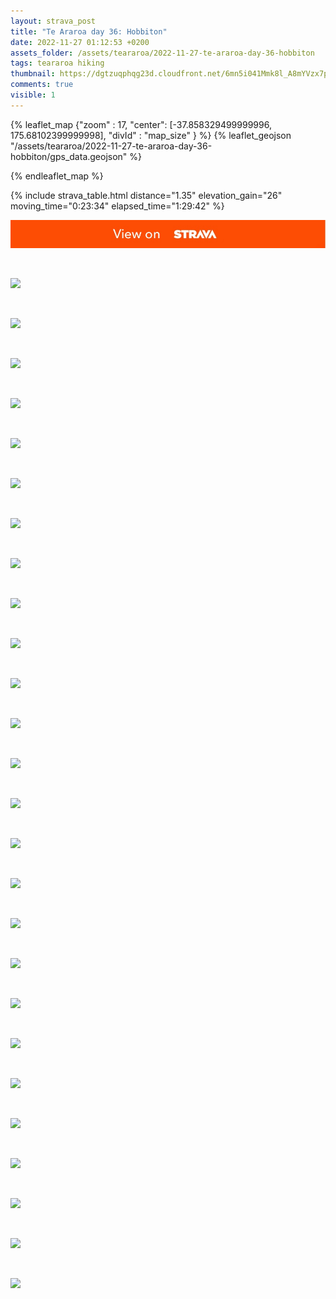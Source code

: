 ```yaml
---
layout: strava_post
title: "Te Araroa day 36: Hobbiton"
date: 2022-11-27 01:12:53 +0200
assets_folder: /assets/teararoa/2022-11-27-te-araroa-day-36-hobbiton
tags: teararoa hiking
thumbnail: https://dgtzuqphqg23d.cloudfront.net/6mn5i041Mmk8l_A8mYVzx7pehLbyi7HwNENAchJbEPA-1024x768.jpg
comments: true
visible: 1
---
```



{% leaflet_map {"zoom" : 17,
                  "center": [-37.858329499999996, 175.68102399999998],
                 "divId" : "map_size" } %}
    {% leaflet_geojson "/assets/teararoa/2022-11-27-te-araroa-day-36-hobbiton/gps_data.geojson" %}

{% endleaflet_map %}





{% include strava_table.html distance="1.35" elevation_gain="26" moving_time="0:23:34" elapsed_time="1:29:42" %}

[![](/assets/strava.jpg)](https://www.strava.com/activities/8180764204)


<br />

![](https://dgtzuqphqg23d.cloudfront.net/6mn5i041Mmk8l_A8mYVzx7pehLbyi7HwNENAchJbEPA-1024x768.jpg)


<br />

![](https://dgtzuqphqg23d.cloudfront.net/Gz7jiS_l5bZESF1oc6613P6yJPXSofm-a3mH5FXgH1M-768x1024.jpg)


<br />

![](https://dgtzuqphqg23d.cloudfront.net/Pa3eljDf6IDtrZD1q0zh2Nzk6AHBvzsJWzTCRqowgn4-768x1024.jpg)


<br />

![](https://dgtzuqphqg23d.cloudfront.net/KMDH7e6eHb61PqpMe-BlrT4AqJiC58xQFApIT11QP38-1024x768.jpg)


<br />

![](https://dgtzuqphqg23d.cloudfront.net/Dq4zOmOUt0x6Dzml7pugvnChN-8zipErUuz2n45BENM-768x1024.jpg)


<br />

![](https://dgtzuqphqg23d.cloudfront.net/_MNrhGYs1s07c1bgfGoZs_o1ZNdAL0Dx543PXQiC5RU-1024x768.jpg)


<br />

![](https://dgtzuqphqg23d.cloudfront.net/tqiNAeC4fll_AaUi-JQcIGWkoWj_ifUAXuBMsvLc0yc-1024x768.jpg)


<br />

![](https://dgtzuqphqg23d.cloudfront.net/4g74kX1Pa0EMmsfWnGU-fV6TZDETxN1Z2EX3wKTtp8k-768x1024.jpg)


<br />

![](https://dgtzuqphqg23d.cloudfront.net/1Dlqe5Zhfu4ek2R2EJdxm4R6LSO3TSYZACC18fge2xc-746x1024.jpg)


<br />

![](https://dgtzuqphqg23d.cloudfront.net/202cloJbG7rY9oJkX-dDA67XOGTyJF0A9RPrrMKD2mY-1024x768.jpg)


<br />

![](https://dgtzuqphqg23d.cloudfront.net/S1XzrAa9U0oibKEhoqaAv5JwuPuhqzgVCPRQLFTDNxU-1024x768.jpg)


<br />

![](https://dgtzuqphqg23d.cloudfront.net/uxJjkUhf33qJmnXv5owmeQ-YkjQhpvO5R81PoiJ6OLo-768x1024.jpg)


<br />

![](https://dgtzuqphqg23d.cloudfront.net/rSZeSvx6lKP_xYtxhoM4Jl3qVCmExKRSy9T9C62TH5g-1024x768.jpg)


<br />

![](https://dgtzuqphqg23d.cloudfront.net/hEzszWaus30uhaWHY9MBy143Mi9bWfUZQ2G1Ov6wAII-1024x768.jpg)


<br />

![](https://dgtzuqphqg23d.cloudfront.net/OWw_Fn7JVN7GAugqsjNmk9K5oZe5TocbQHK24qW2Fig-1024x768.jpg)


<br />

![](https://dgtzuqphqg23d.cloudfront.net/8Jcg-ee-ygTqpALnj8f5lDAhfEnCtLjMT-DDVpiZyKk-1024x768.jpg)


<br />

![](https://dgtzuqphqg23d.cloudfront.net/f0o49J-Mfw162BFdg0KorZBqWeMgSYNBVT-7TjKQdJM-768x1024.jpg)


<br />

![](https://dgtzuqphqg23d.cloudfront.net/8HzDbTDAKhTvmJbiO51oqRzgQbaIfY9szNKtuPnSROI-1024x768.jpg)


<br />

![](https://dgtzuqphqg23d.cloudfront.net/H2A1aj20BiRCTufvY4fU1I7_mY4Jjov-hZV_MkkvKiU-1024x768.jpg)


<br />

![](https://dgtzuqphqg23d.cloudfront.net/cByNBz6EU2SElVJyutte0hcNYqxnvlW0QarvMLZwo9s-768x1024.jpg)


<br />

![](https://dgtzuqphqg23d.cloudfront.net/PoRqcWEFJHB1L79OpZJDASg6I1sGM4YUVD_SHPy0jks-1024x768.jpg)


<br />

![](https://dgtzuqphqg23d.cloudfront.net/HvK7UaI50dcizh3alzWainWp-LmR1BSbSR4FZyiU_2M-1024x768.jpg)


<br />

![](https://dgtzuqphqg23d.cloudfront.net/U-Eon_VMWzHc8Lb3w9nYfW_h3Uzgopbs4bEXVBztmCQ-1024x768.jpg)


<br />

![](https://dgtzuqphqg23d.cloudfront.net/gzN2HdAAke5jNqJbcDn2qra4Y2CRFktt95VA_iZxLUI-1024x768.jpg)


<br />

![](https://dgtzuqphqg23d.cloudfront.net/O4IJkVmp3qkg7HriOFe7qTGXrcNoaJgbnyN4xz8v1x0-1024x768.jpg)


<br />

![](https://dgtzuqphqg23d.cloudfront.net/80CvvgDlaKj1I8pfHMlcDvFv5AudjQqbauyfWEaqYlU-768x1024.jpg)
